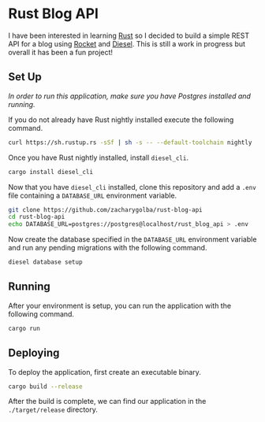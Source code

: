 # Rust Blog API

I have been interested in learning [Rust](https://www.rust-lang.org/en-US/) so I
decided to build a simple REST API for a blog using [Rocket](https://rocket.rs/)
and [Diesel](http://diesel.rs/). This is still a work in progress but overall
it has been a fun project!

## Set Up

*In order to run this application, make sure you have Postgres installed and
running.*

If you do not already have Rust nightly installed execute the following command.

```bash
curl https://sh.rustup.rs -sSf | sh -s -- --default-toolchain nightly
```

Once you have Rust nightly installed, install `diesel_cli`.

```bash
cargo install diesel_cli
```

Now that you have `diesel_cli` installed, clone this repository and add a `.env`
file containing a `DATABASE_URL` environment variable.

```bash
git clone https://github.com/zacharygolba/rust-blog-api
cd rust-blog-api
echo DATABASE_URL=postgres://postgres@localhost/rust_blog_api > .env
```

Now create the database specified in the `DATABASE_URL` environment variable and
run any pending migrations with the following command.

```bash
diesel database setup
```

## Running

After your environment is setup, you can run the application with the following
command.

```bash
cargo run
```

## Deploying

To deploy the application, first create an executable binary.

```bash
cargo build --release
```

After the build is complete, we can find our application in the
`./target/release` directory.
